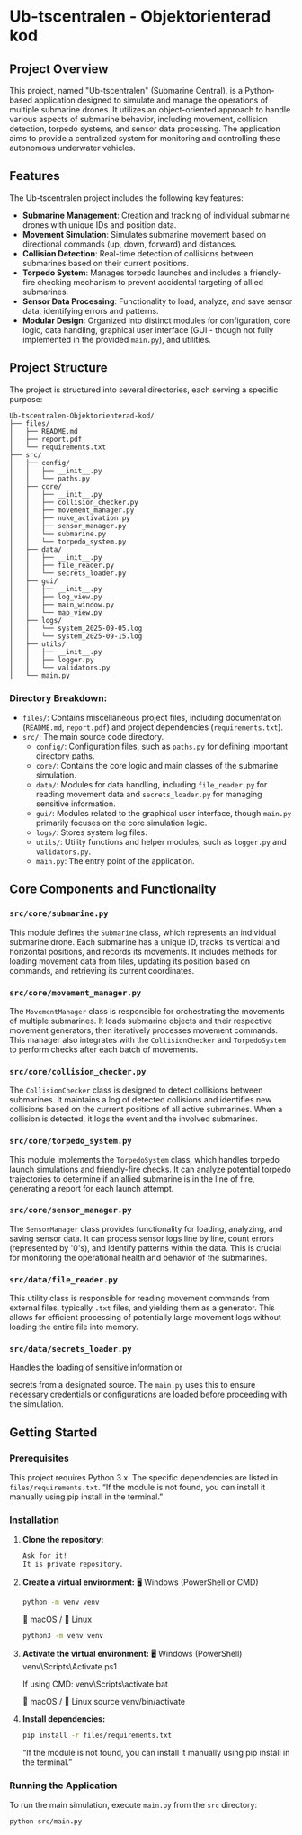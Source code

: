# Ub-tscentralen - Objektorienterad kod

## Project Overview

This project, named "Ub-tscentralen" (Submarine Central), is a Python-based application designed to simulate and manage the operations of multiple submarine drones. It utilizes an object-oriented approach to handle various aspects of submarine behavior, including movement, collision detection, torpedo systems, and sensor data processing. The application aims to provide a centralized system for monitoring and controlling these autonomous underwater vehicles.

## Features

The Ub-tscentralen project includes the following key features:

*   **Submarine Management**: Creation and tracking of individual submarine drones with unique IDs and position data.
*   **Movement Simulation**: Simulates submarine movement based on directional commands (up, down, forward) and distances.
*   **Collision Detection**: Real-time detection of collisions between submarines based on their current positions.
*   **Torpedo System**: Manages torpedo launches and includes a friendly-fire checking mechanism to prevent accidental targeting of allied submarines.
*   **Sensor Data Processing**: Functionality to load, analyze, and save sensor data, identifying errors and patterns.
*   **Modular Design**: Organized into distinct modules for configuration, core logic, data handling, graphical user interface (GUI - though not fully implemented in the provided `main.py`), and utilities.

## Project Structure

The project is structured into several directories, each serving a specific purpose:

```
Ub-tscentralen-Objektorienterad-kod/
├── files/
│   ├── README.md
│   ├── report.pdf
│   └── requirements.txt
├── src/
│   ├── config/
│   │   ├── __init__.py
│   │   └── paths.py
│   ├── core/
│   │   ├── __init__.py
│   │   ├── collision_checker.py
│   │   ├── movement_manager.py
│   │   ├── nuke_activation.py
│   │   ├── sensor_manager.py
│   │   └── submarine.py
│   │   └── torpedo_system.py
│   ├── data/
│   │   ├── __init__.py
│   │   ├── file_reader.py
│   │   └── secrets_loader.py
│   ├── gui/
│   │   ├── __init__.py
│   │   ├── log_view.py
│   │   ├── main_window.py
│   │   └── map_view.py
│   ├── logs/
│   │   └── system_2025-09-05.log
│   │   └── system_2025-09-15.log
│   ├── utils/
│   │   ├── __init__.py
│   │   ├── logger.py
│   │   └── validators.py
│   └── main.py
```

### Directory Breakdown:

*   `files/`: Contains miscellaneous project files, including documentation (`README.md`, `report.pdf`) and project dependencies (`requirements.txt`).
*   `src/`: The main source code directory.
    *   `config/`: Configuration files, such as `paths.py` for defining important directory paths.
    *   `core/`: Contains the core logic and main classes of the submarine simulation.
    *   `data/`: Modules for data handling, including `file_reader.py` for reading movement data and `secrets_loader.py` for managing sensitive information.
    *   `gui/`: Modules related to the graphical user interface, though `main.py` primarily focuses on the core simulation logic.
    *   `logs/`: Stores system log files.
    *   `utils/`: Utility functions and helper modules, such as `logger.py` and `validators.py`.
    *   `main.py`: The entry point of the application.


## Core Components and Functionality

### `src/core/submarine.py`

This module defines the `Submarine` class, which represents an individual submarine drone. Each submarine has a unique ID, tracks its vertical and horizontal positions, and records its movements. It includes methods for loading movement data from files, updating its position based on commands, and retrieving its current coordinates.

### `src/core/movement_manager.py`

The `MovementManager` class is responsible for orchestrating the movements of multiple submarines. It loads submarine objects and their respective movement generators, then iteratively processes movement commands. This manager also integrates with the `CollisionChecker` and `TorpedoSystem` to perform checks after each batch of movements.

### `src/core/collision_checker.py`

The `CollisionChecker` class is designed to detect collisions between submarines. It maintains a log of detected collisions and identifies new collisions based on the current positions of all active submarines. When a collision is detected, it logs the event and the involved submarines.

### `src/core/torpedo_system.py`

This module implements the `TorpedoSystem` class, which handles torpedo launch simulations and friendly-fire checks. It can analyze potential torpedo trajectories to determine if an allied submarine is in the line of fire, generating a report for each launch attempt.

### `src/core/sensor_manager.py`

The `SensorManager` class provides functionality for loading, analyzing, and saving sensor data. It can process sensor logs line by line, count errors (represented by '0's), and identify patterns within the data. This is crucial for monitoring the operational health and behavior of the submarines.

### `src/data/file_reader.py`

This utility class is responsible for reading movement commands from external files, typically `.txt` files, and yielding them as a generator. This allows for efficient processing of potentially large movement logs without loading the entire file into memory.

### `src/data/secrets_loader.py`

Handles the loading of sensitive information or 

secrets from a designated source. The `main.py` uses this to ensure necessary credentials or configurations are loaded before proceeding with the simulation.

## Getting Started

### Prerequisites

This project requires Python 3.x. The specific dependencies are listed in `files/requirements.txt`.
“If the module is not found, you can install it manually using pip install in the terminal.”

### Installation

1.  **Clone the repository:**

    ```bash
    Ask for it! 
    It is private repository. 
    ```


2.  **Create a virtual environment:**
    🖥 Windows (PowerShell or CMD)
    ```bash
    python -m venv venv 
    ```
    
    🍎 macOS / 🐧 Linux
    ```bash
    python3 -m venv venv 
    ```
    

3.  **Activate the virtual environment:**
    🖥 Windows (PowerShell)
    venv\Scripts\Activate.ps1

    If using CMD:
    venv\Scripts\activate.bat

    🍎 macOS / 🐧 Linux
    source venv/bin/activate


4.  **Install dependencies:**

    ```bash
    pip install -r files/requirements.txt 
    ```
    “If the module is not found, you can install it manually using pip install in the terminal.”

### Running the Application

To run the main simulation, execute `main.py` from the `src` directory:

```bash
python src/main.py
```



